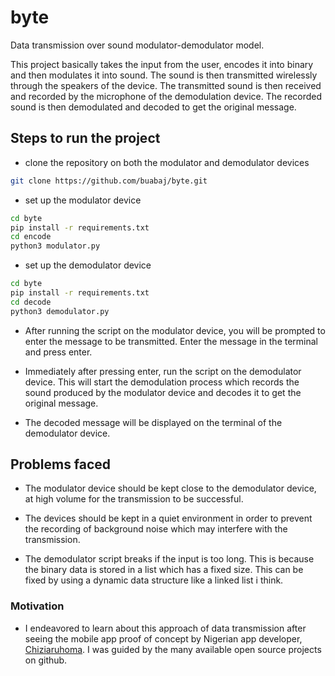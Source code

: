 # byte

Data transmission over sound modulator-demodulator model. 

This project basically takes the input from the user, encodes it into binary and then modulates it into sound. The sound is then transmitted wirelessly through the speakers of the device. The transmitted sound is then received and recorded by the microphone of the demodulation device. The recorded sound is then demodulated and decoded to get the original message.

## Steps to run the project

- clone the repository on both the modulator and demodulator devices

```bash
git clone https://github.com/buabaj/byte.git
```

- set up the modulator device

```bash
cd byte
pip install -r requirements.txt
cd encode
python3 modulator.py
```

- set up the demodulator device

```bash
cd byte
pip install -r requirements.txt
cd decode
python3 demodulator.py
```

- After running the script on the modulator device, you will be prompted to enter the message to be transmitted. Enter the message in the terminal and press enter.

- Immediately after pressing enter, run the script on the demodulator device. This will start the demodulation process which records the sound produced by the modulator device and decodes it to get the original message.

- The decoded message will be displayed on the terminal of the demodulator device.

## Problems faced

- The modulator device should be kept close to the demodulator device, at high volume for the transmission to be successful.

- The devices should be kept in a quiet environment in order to prevent the recording of background noise which may interfere with the transmission.

- The demodulator script breaks if the input is too long. This is because the binary data is stored in a list which has a fixed size. This can be fixed by using a dynamic data structure like a linked list i think.

### Motivation

- I endeavored to learn about this approach of data transmission after seeing the mobile app proof of concept by Nigerian app developer, [Chiziaruhoma](https://twitter.com/chiziaruhoma/status/1329508952007208962?s=61&t=dPHMD-cyrsD_JnQRor2-Vw). I was guided by the many available open source projects on github.

